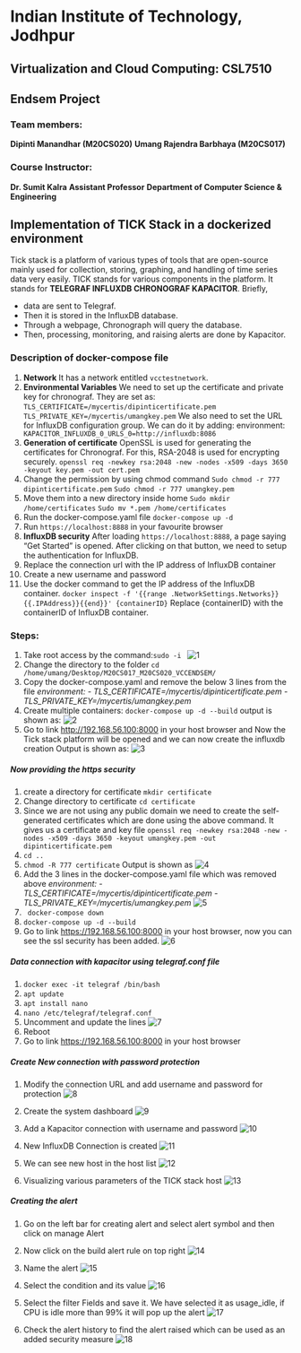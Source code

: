 # Indian Institute of Technology, Jodhpur
## Virtualization and Cloud Computing: CSL7510

## Endsem Project
### Team members:
**Dipinti Manandhar (M20CS020)**
**Umang Rajendra Barbhaya (M20CS017)**
### Course Instructor:
**Dr. Sumit Kalra**
**Assistant Professor**
**Department of Computer Science & Engineering**



## Implementation of TICK Stack in a dockerized environment
Tick stack is a platform of various types of tools that are open-source mainly used for collection, storing, graphing, and handling of time series data very easily. TICK stands for various components in the platform. It stands for **TELEGRAF INFLUXDB CHRONOGRAF KAPACITOR**. Briefly,
- data are sent to Telegraf.
- Then it is stored in the InfluxDB database. 
- Through a webpage, Chronograph will query the database. 
- Then, processing, monitoring, and raising alerts are done by Kapacitor.




### Description of docker-compose file
1. **Network**
It has a network entitled ```vcctestnetwork```.
2. **Environmental Variables**
We need to set up the certificate and private key for chronograf. They are set as:
```TLS_CERTIFICATE=/mycertis/dipinticertificate.pem```
```TLS_PRIVATE_KEY=/mycertis/umangkey.pem```
We also need to set the URL for InfluxDB configuration group. We can do it by  adding:
environment: 
      ```   KAPACITOR_INFLUXDB_0_URLS_0=http://influxdb:8086```
3. **Generation of certificate**
OpenSSL is used for generating the certificates for Chronograf. For this, RSA-2048 is used for encrypting securely.
```openssl req -newkey rsa:2048 -new -nodes -x509 -days 3650 -keyout key.pem -out cert.pem```
4. Change the permission by using chmod command
```Sudo chmod -r 777 dipinticertificate.pem```
```Sudo chmod -r 777 umangkey.pem```
5. Move them into a new directory inside home
```Sudo mkdir /home/certificates```
```Sudo mv *.pem /home/certificates```
6. Run the docker-compose.yaml file
```docker-compose up -d```
7. Run ```https://localhost:8888``` in your favourite browser
8. **InfluxDB security**
After loading ```https://localhost:8888```, a page saying “Get Started” is opened. After clicking on that button, we need to setup the authentication for InfluxDB.
9. Replace the connection url with the IP address of InfluxDB container
10. Create a new username and password
11. Use the docker command to get the IP address of the InfluxDB container.
```docker inspect -f '{{range .NetworkSettings.Networks}}{{.IPAddress}}{{end}}' {containerID}```
Replace {containerID} with the containerID of InfluxDB container.

### Steps:
1. Take root access by the command:```sudo -i ```
![1](https://user-images.githubusercontent.com/73814573/144500642-ea60f50b-6fdd-4589-a3a7-f927d1ae733b.png)
2. Change the directory to the folder
```cd /home/umang/Desktop/M20CS017_M20CS020_VCCENDSEM/```
3. Copy the docker-compose.yaml and remove the below 3 lines from the file 
*environment:*
      *- TLS_CERTIFICATE=/mycertis/dipinticertificate.pem*
      *- TLS_PRIVATE_KEY=/mycertis/umangkey.pem*
4. Create multiple containers:
```docker-compose up -d --build```
output is shown as:
![2](https://user-images.githubusercontent.com/73814573/144501284-71b3f85a-e63d-4f67-b121-bff33231594e.png)
5. Go to link http://192.168.56.100:8000 in your host browser and Now the Tick stack platform will be opened and we can now create the influxdb creation
Output is shown as:
![3](https://user-images.githubusercontent.com/73814573/144501906-8c0e77e0-873d-4153-8a6d-b1f8f0661288.png)
##### Now providing the https security
1. create a directory for certificate
```mkdir certificate```
2. Change directory to certificate
```cd certificate```
3.  Since we are not using any public domain we need to create the self-generated certificates which are done using the above command. It gives us a certificate and key file
```openssl req -newkey rsa:2048 -new -nodes -x509 -days 3650 -keyout umangkey.pem -out dipinticertificate.pem```
4. ```cd ..```
5. ```chmod -R 777 certificate```
Output is shown as
![4](https://user-images.githubusercontent.com/73814573/144501771-be935cd5-b857-4ef7-b799-014e64103338.png)
6. Add the 3 lines in the docker-compose.yaml file which was removed above
*environment:*
     *- TLS_CERTIFICATE=/mycertis/dipinticertificate.pem*
      *- TLS_PRIVATE_KEY=/mycertis/umangkey.pem*
![5](https://user-images.githubusercontent.com/73814573/144501768-2de84901-759d-4703-bea2-44cad83daa90.png)
7. ``` docker-compose down```
8.  ```docker-compose up -d --build```
9.  Go to link https://192.168.56.100:8000 in your host browser, now you can see the ssl security has been added.
![6](https://user-images.githubusercontent.com/73814573/144501765-a267c100-b894-4007-8b4a-d835e928d1f5.png)
##### Data connection with kapacitor using telegraf.conf file
1. ```docker exec -it telegraf /bin/bash```
2. ```apt update```
3. ```apt install nano```
4. ```nano /etc/telegraf/telegraf.conf```
5. Uncomment and update the lines 
![7](https://user-images.githubusercontent.com/73814573/144502343-adcf01e4-e3b6-4114-91a6-791e2ce48f07.png)
6. Reboot
7. Go to link https://192.168.56.100:8000 in your host browser

##### Create New connection with password protection
1. Modify the connection URL and add username and password for protection 
![8](https://user-images.githubusercontent.com/73814573/144505925-ac539ac9-6fbc-4735-abf5-ee82fcabc8d1.png)

2. Create the system dashboard
![9](https://user-images.githubusercontent.com/73814573/144501752-150572ec-764d-4cc5-b0aa-249ea9885987.png)

3. Add a Kapacitor connection with username and password
 ![10](https://user-images.githubusercontent.com/73814573/144501751-8fa4e0cd-e6ff-4e1e-9e1c-d17b6b57e330.png)

4. New InfluxDB Connection is created
 ![11](https://user-images.githubusercontent.com/73814573/144502732-d3a80d0b-7286-447e-a4fb-b25713fbf152.png)

5. We can see new host in the host list
![12](https://user-images.githubusercontent.com/73814573/144501747-73e1e12c-e055-4f32-83e1-eb7037bee72c.png)

6. Visualizing various parameters of the TICK stack host
![13](https://user-images.githubusercontent.com/73814573/144504878-785c2de3-03da-4fed-8c42-563b40598ee2.png)

##### Creating the alert
1. Go on the left bar for creating alert and select alert symbol and then click on manage Alert
2. Now click on the build alert rule on top right
 ![14](https://user-images.githubusercontent.com/73814573/144501791-71230c26-0386-4f45-bfa6-64a9b1fc0b8e.png)

3. Name the alert
![15](https://user-images.githubusercontent.com/73814573/144501789-c828245f-27a5-4a77-bd44-c095984c0648.png)


4. Select the condition and its value
![16](https://user-images.githubusercontent.com/73814573/144501786-69b5b37d-ee74-4f2c-bf50-ec57c2a98ea8.png)

5. Select the filter Fields and save it. We have selected it as usage_idle, if CPU is idle more than 99% it will pop up the alert
![17](https://user-images.githubusercontent.com/73814573/144501785-bfe6011d-3fa3-452b-aaaf-d89b58438169.png)
6. Check the alert history to find the alert raised which can be used as an added security measure
![18](https://user-images.githubusercontent.com/73814573/144501782-8c7e0a54-f9d2-43cd-acc1-378b7cde5f85.png)

 
